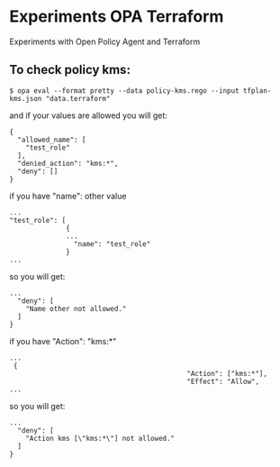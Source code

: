 # Experiments OPA Terraform
Experiments with Open Policy Agent and Terraform 

## To check policy kms:
`$ opa eval --format pretty --data policy-kms.rego --input tfplan-kms.json "data.terraform"`

and if your values are allowed you will get:

```
{
  "allowed_name": [
    "test_role"
  ],
  "denied_action": "kms:*",
  "deny": []
}
```
if you have "name": other value
```
...
"test_role": [
              {
              ...
                "name": "test_role" 
              }
...              
```
so you will get:
```
...
  "deny": [
    "Name other not allowed."
  ]
}
```

if you have "Action": "kms:*"
```
...
 {
                                            "Action": ["kms:*"],      
                                            "Effect": "Allow",   
...
```
so you will get:
```
...
  "deny": [
    "Action kms [\"kms:*\"] not allowed."
  ]
}
```

            
